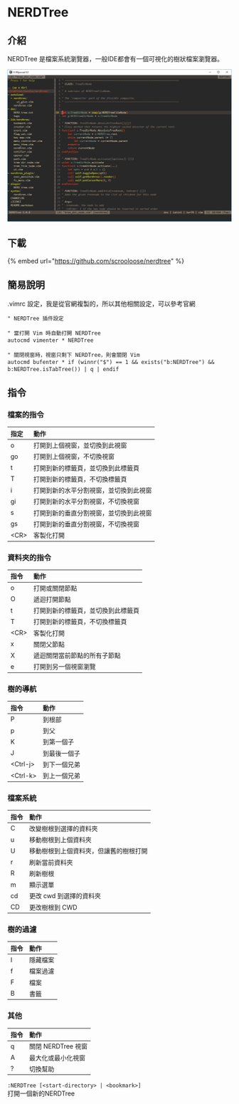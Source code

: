 # NERDTree

## 介紹

NERDTree 是檔案系統瀏覽器，一般IDE都會有一個可視化的樹狀檔案瀏覽器。

![NERDTree demo](../../../.gitbook/assets/screenshot%20%281%29.png)

## 下載

{% embed url="https://github.com/scrooloose/nerdtree" %}



## 簡易說明

.vimrc 設定，我是從官網複製的，所以其他相關設定，可以參考官網

```text
" NERDTree 插件設定

" 當打開 Vim 時自動打開 NERDTree
autocmd vimenter * NERDTree

" 關閉視窗時，視窗只剩下 NERDTree，則會關閉 Vim
autocmd bufenter * if (winnr("$") == 1 && exists("b:NERDTree") && b:NERDTree.isTabTree()) | q | endif
```

## 指令

### 檔案的指令

| 指定 | 動作 |
| :--- | :--- |
| o | 打開到上個視窗，並切換到此視窗 |
| go | 打開到上個視窗，不切換視窗 |
| t | 打開到新的標籤頁，並切換到此標籤頁 |
| T | 打開到新的標籤頁，不切換標籤頁 |
| i | 打開到新的水平分割視窗，並切換到此視窗 |
| gi | 打開到新的水平分割視窗，不切換視窗 |
| s | 打開到新的垂直分割視窗，並切換到此視窗 |
| gs | 打開到新的垂直分割視窗，不切換視窗 |
| &lt;CR&gt; | 客製化打開 |

### 資料夾的指令

| 指令 | 動作 |
| :--- | :--- |
| o | 打開或關閉節點 |
| O | 遞迴打開節點 |
| t | 打開到新的標籤頁，並切換到此標籤頁 |
| T | 打開到新的標籤頁，不切換標籤頁 |
| &lt;CR&gt; | 客製化打開 |
| x | 關閉父節點 |
| X | 遞迴關閉當前節點的所有子節點 |
| e | 打開到另一個視窗瀏覽 |

### 樹的導航

| 指令 | 動作 |
| :--- | :--- |
| P | 到根部 |
| p | 到父 |
| K | 到第一個子 |
| J | 到最後一個子 |
| &lt;Ctrl-j&gt; | 到下一個兄弟 |
| &lt;Ctrl-k&gt; | 到上一個兄弟 |

### 檔案系統

| 指令 | 動作 |
| :--- | :--- |
| C | 改變樹根到選擇的資料夾 |
| u | 移動樹根到上個資料夾 |
| U | 移動樹根到上個資料夾，但讓舊的樹根打開 |
| r | 刷新當前資料夾 |
| R | 刷新樹根 |
| m | 顯示選單 |
| cd | 更改 cwd 到選擇的資料夾 |
| CD | 更改樹根到 CWD |

### 樹的過濾

| 指令 | 動作 |
| :--- | :--- |
| I | 隱藏檔案 |
| f | 檔案過濾 |
| F | 檔案 |
| B | 書籤 |

### 其他

| 指令 | 動作 |
| :--- | :--- |
| q | 關閉 NERDTree 視窗 |
| A | 最大化或最小化視窗 |
| ? | 切換幫助 |

`:NERDTree [<start-directory> | <bookmark>]`  
打開一個新的NERDTree

